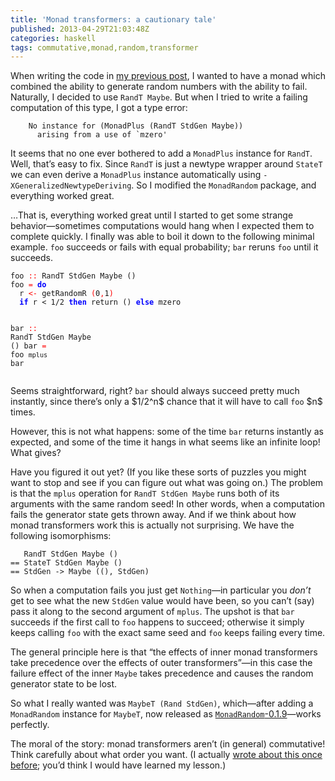 ```yaml
---
title: 'Monad transformers: a cautionary tale'
published: 2013-04-29T21:03:48Z
categories: haskell
tags: commutative,monad,random,transformer
---
```


<p>When writing the code in <a href="http://byorgey.wordpress.com/2013/04/25/random-binary-trees-with-a-size-limited-critical-boltzmann-sampler-2/">my previous post</a>, I wanted to have a monad which combined the ability to generate random numbers with the ability to fail. Naturally, I decided to use <code>RandT Maybe</code>. But when I tried to write a failing computation of this type, I got a type error:</p>
<pre><code>    No instance for (MonadPlus (RandT StdGen Maybe))
      arising from a use of `mzero'</code></pre>
<p>It seems that no one ever bothered to add a <code>MonadPlus</code> instance for <code>RandT</code>. Well, that’s easy to fix. Since <code>RandT</code> is just a newtype wrapper around <code>StateT</code> we can even derive a <code>MonadPlus</code> instance automatically using <code>-XGeneralizedNewtypeDeriving</code>. So I modified the <code>MonadRandom</code> package, and everything worked great.</p>
<p>…That is, everything worked great until I started to get some strange behavior—sometimes computations would hang when I expected them to complete quickly. I finally was able to boil it down to the following minimal example. <code>foo</code> succeeds or fails with equal probability; <code>bar</code> reruns <code>foo</code> until it succeeds.</p>
<pre><code><span>foo</span> <span style="color:red;">::</span> <span>RandT</span> <span>StdGen</span> <span>Maybe</span> <span>()</span>
<span>foo</span> <span style="color:red;">=</span> <span style="color:blue;font-weight:bold;">do</span>
  <span>r</span> <span style="color:red;">&lt;-</span> <span>getRandomR</span> <span style="color:red;">(</span><span class="hs-num">0</span><span style="color:red;">,</span><span class="hs-num">1</span><span style="color:red;">)</span>
  <span style="color:blue;font-weight:bold;">if</span> <span>r</span> <span>&lt;</span> <span class="hs-num">1</span><span>/</span><span class="hs-num">2</span> <span style="color:blue;font-weight:bold;">then</span> <span>return</span> <span>()</span> <span style="color:blue;font-weight:bold;">else</span> <span>mzero</span>

<span>bar</span> <span style="color:red;">::</span> <span>RandT</span> <span>StdGen</span> <span>Maybe</span> <span>()</span>
<span>bar</span> <span style="color:red;">=</span> <span>foo</span> <span>`mplus`</span> <span>bar</span></code></pre>
<p>Seems straightforward, right? <code>bar</code> should always succeed pretty much instantly, since there’s only a $1/2^n$ chance that it will have to call <code>foo</code> $n$ times.</p>
<p>However, this is not what happens: some of the time <code>bar</code> returns instantly as expected, and some of the time it hangs in what seems like an infinite loop! What gives?</p>
<p>Have you figured it out yet? (If you like these sorts of puzzles you might want to stop and see if you can figure out what was going on.) The problem is that the <code>mplus</code> operation for <code>RandT StdGen Maybe</code> runs both of its arguments with the same random seed! In other words, when a computation fails the generator state gets thrown away. And if we think about how monad transformers work this is actually not surprising. We have the following isomorphisms:</p>
<pre><code>   RandT StdGen Maybe ()
== StateT StdGen Maybe ()
== StdGen -&gt; Maybe ((), StdGen)</code></pre>
<p>So when a computation fails you just get <code>Nothing</code>—in particular you <em>don’t</em> get to see what the new <code>StdGen</code> value would have been, so you can’t (say) pass it along to the second argument of <code>mplus</code>. The upshot is that <code>bar</code> succeeds if the first call to <code>foo</code> happens to succeed; otherwise it simply keeps calling <code>foo</code> with the exact same seed and <code>foo</code> keeps failing every time.</p>
<p>The general principle here is that “the effects of inner monad transformers take precedence over the effects of outer transformers”—in this case the failure effect of the inner <code>Maybe</code> takes precedence and causes the random generator state to be lost.</p>
<p>So what I really wanted was <code>MaybeT (Rand StdGen)</code>, which—after adding a <code>MonadRandom</code> instance for <code>MaybeT</code>, now released as <a href="http://hackage.haskell.org/package/MonadRandom"><code>MonadRandom</code>-0.1.9</a>—works perfectly.</p>
<p>The moral of the story: monad transformers aren’t (in general) commutative! Think carefully about what order you want. (I actually <a href="http://byorgey.wordpress.com/2011/02/24/enumerating-linear-inhabitants/">wrote about this once before</a>; you’d think I would have learned my lesson.)</p>

